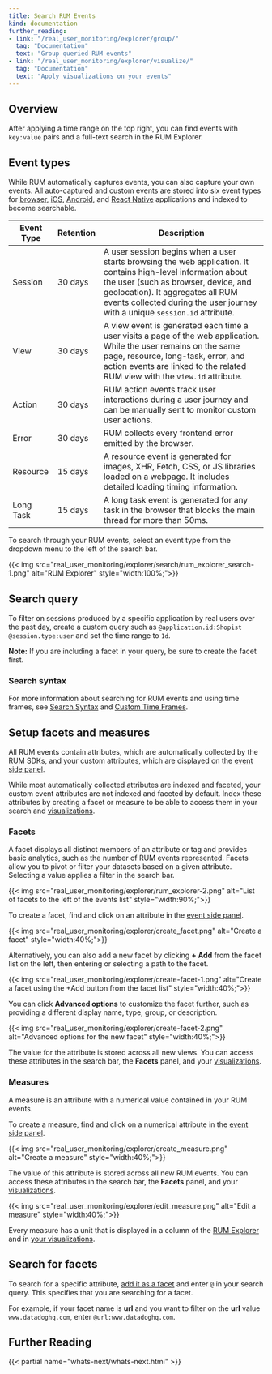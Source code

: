 ```yaml
---
title: Search RUM Events
kind: documentation
further_reading:
- link: "/real_user_monitoring/explorer/group/"
  tag: "Documentation"
  text: "Group queried RUM events"
- link: "/real_user_monitoring/explorer/visualize/"
  tag: "Documentation"
  text: "Apply visualizations on your events"
---
```


## Overview

After applying a time range on the top right, you can find events with `key:value` pairs and a full-text search in the RUM Explorer.

## Event types

While RUM automatically captures events, you can also capture your own events. All auto-captured and custom events are stored into six event types for [browser][1], [iOS][2], [Android][3], and [React Native][4] applications and indexed to become searchable.

| Event Type | Retention | Description                                                                                                                                                                                                                                                               |
|------------|-----------|---------------------------------------------------------------------------------------------------------------------------------------------------------------------------------------------------------------------------------------------------------------------------|
| Session    | 30 days   | A user session begins when a user starts browsing the web application. It contains high-level information about the user (such as browser, device, and geolocation). It aggregates all RUM events collected during the user journey with a unique `session.id` attribute. |
| View       | 30 days   | A view event is generated each time a user visits a page of the web application. While the user remains on the same page, resource, long-task, error, and action events are linked to the related RUM view with the `view.id` attribute.                                   |
| Action     | 30 days   | RUM action events track user interactions during a user journey and can be manually sent to monitor custom user actions.                                                                                                                                                  |
| Error      | 30 days   | RUM collects every frontend error emitted by the browser.                                                                                                                                                                                                                 |
| Resource   | 15 days   | A resource event is generated for images, XHR, Fetch, CSS, or JS libraries loaded on a webpage. It includes detailed loading timing information.                                                                                                                          |
| Long Task  | 15 days   | A long task event is generated for any task in the browser that blocks the main thread for more than 50ms.                                                                                                                                                                |

To search through your RUM events, select an event type from the dropdown menu to the left of the search bar. 

{{< img src="real_user_monitoring/explorer/search/rum_explorer_search-1.png" alt="RUM Explorer" style="width:100%;">}}

## Search query

To filter on sessions produced by a specific application by real users over the past day, create a custom query such as `@application.id:Shopist @session.type:user` and set the time range to `1d`.

**Note:** If you are including a facet in your query, be sure to create the facet first.

### Search syntax

For more information about searching for RUM events and using time frames, see [Search Syntax][5] and [Custom Time Frames][6].

## Setup facets and measures

All RUM events contain attributes, which are automatically collected by the RUM SDKs, and your custom attributes, which are displayed on the [event side panel][7]. 

While most automatically collected attributes are indexed and faceted, your custom event attributes are not indexed and faceted by default. Index these attributes by creating a facet or measure to be able to access them in your search and [visualizations][8].

### Facets

A facet displays all distinct members of an attribute or tag and provides basic analytics, such as the number of RUM events represented. Facets allow you to pivot or filter your datasets based on a given attribute. Selecting a value applies a filter in the search bar.

{{< img src="real_user_monitoring/explorer/rum_explorer-2.png" alt="List of facets to the left of the events list" style="width:90%;">}}

To create a facet, find and click on an attribute in the [event side panel][7].

{{< img src="real_user_monitoring/explorer/create_facet.png" alt="Create a facet" style="width:40%;">}}

Alternatively, you can also add a new facet by clicking **+ Add** from the facet list on the left, then entering or selecting a path to the facet.

{{< img src="real_user_monitoring/explorer/create-facet-1.png" alt="Create a facet using the +Add button from the facet list" style="width:40%;">}}

You can click **Advanced options** to customize the facet further, such as providing a different display name, type, group, or description.

{{< img src="real_user_monitoring/explorer/create-facet-2.png" alt="Advanced options for the new facet" style="width:40%;">}}

The value for the attribute is stored across all new views. You can access these attributes in the search bar, the **Facets** panel, and your [visualizations][8].

### Measures

A measure is an attribute with a numerical value contained in your RUM events.

To create a measure, find and click on a numerical attribute in the [event side panel][7].

{{< img src="real_user_monitoring/explorer/create_measure.png" alt="Create a measure" style="width:40%;">}}

The value of this attribute is stored across all new RUM events. You can access these attributes in the search bar, the **Facets** panel, and your [visualizations][8].

{{< img src="real_user_monitoring/explorer/edit_measure.png" alt="Edit a measure" style="width:40%;">}}

Every measure has a unit that is displayed in a column of the [RUM Explorer][9] and in [your visualizations][8]. 

## Search for facets

To search for a specific attribute, [add it as a facet](#facets) and enter `@` in your search query. This specifies that you are searching for a facet.

For example, if your facet name is **url** and you want to filter on the **url** value `www.datadoghq.com`, enter `@url:www.datadoghq.com`.

## Further Reading

{{< partial name="whats-next/whats-next.html" >}}

[1]: /real_user_monitoring/browser/data_collected/
[2]: /real_user_monitoring/android/data_collected/
[3]: /real_user_monitoring/ios/data_collected/
[4]: /real_user_monitoring/reactnative/
[5]: /real_user_monitoring/explorer/search_syntax/
[6]: /dashboards/guide/custom_time_frames
[7]: /real_user_monitoring/explorer/events/
[8]: /real_user_monitoring/explorer/visualize#timeseries
[9]: /real_user_monitoring/explorer/
